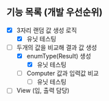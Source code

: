 ## 기능 목록 (개발 우선순위)

- [x] 3자리 랜덤 값 생성 로직
    - [x] 유닛 테스팅
- [ ] 두개의 값을 비교해 결과 값 생성
    - [x] enumType(Result) 생성
        - [x] 유닛 테스팅
    - [ ] Computer 값과 입력값 비교
        - [ ] 유닛 테스팅
- [ ] View (입, 출력 담당)
